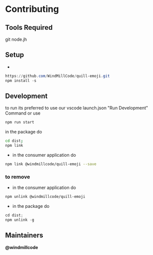 # Contributing

## Tools Required
git
node.jh
## Setup
*
```ps1
https://github.com/WindMillCode/quill-emoji.git
npm install -s
```

## Development

to run its preferred to use  our vscode launch.json "Run Development" Command or use
```sh
npm run start
```

in the package do
```sh
cd dist;
npm link
```

* in the consumer application do
```sh
npm link @windmillcode/quill-emoji --save
```

###  to remove
* in the consumer application do
```sh
npm unlink @windmillcode/quill-emoji
```

* in the package do
```ts
cd dist;
npm unlink -g 
```

## Maintainers

__@windmillcode__
